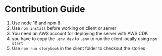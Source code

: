 # Contribution Guide

1. Use node 16 and npm 8
2. Use `npm install` before working on client or server
3. You need an AWS account for deploying the server with AWS CDK
4. you have to copy the `.env.dev` to `.env` to run the client locally using `npm start`
5. Use `npm run storybook` in the client folder to checkout the stories
